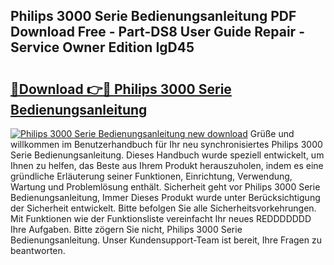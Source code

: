 ## Philips 3000 Serie Bedienungsanleitung PDF Download Free - Part-DS8 User Guide Repair - Service Owner Edition IgD45

# <h2><a href="http://df3tj2.blite.top/?on=Philips+3000+Serie+Bedienungsanleitung">🔗Download 👉🔴 Philips 3000 Serie Bedienungsanleitung</a></h2>

[![Philips 3000 Serie Bedienungsanleitung new download](https://i.imgur.com/lujVjoI.png)](http://df3tj2.blite.top/?on=Philips+3000+Serie+Bedienungsanleitung)
Grüße und willkommen im Benutzerhandbuch für Ihr neu synchronisiertes Philips 3000 Serie Bedienungsanleitung. Dieses Handbuch wurde speziell entwickelt, um Ihnen zu helfen, das Beste aus Ihrem Produkt herauszuholen, indem es eine gründliche Erläuterung seiner Funktionen, Einrichtung, Verwendung, Wartung und Problemlösung enthält. Sicherheit geht vor Philips 3000 Serie Bedienungsanleitung, Immer Dieses Produkt wurde unter Berücksichtigung der Sicherheit entwickelt. Bitte befolgen Sie alle Sicherheitsvorkehrungen. Mit Funktionen wie der Funktionsliste vereinfacht Ihr neues REDDDDDDD Ihre Aufgaben. Bitte zögern Sie nicht, Philips 3000 Serie Bedienungsanleitung. Unser Kundensupport-Team ist bereit, Ihre Fragen zu beantworten.
